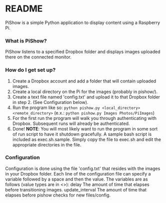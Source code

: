 # README #

PiShow is a simple Python application to display content using a Raspberry Pi.

### What is PiShow? ###

PiShow listens to a specified Dropbox folder and displays images uploaded there on the connected monitor.

### How do I get set up? ###

1. Create a Dropbox account and add a folder that will contain uploaded images.
2. Create a local directory on the Pi for the images (probably in pishow/).
3. Create a text file named 'config.txt' and upload it to that Dropbox folder in step 2. (See Configuration below).
4. Run the program like so: `python pishow.py <local_directory> <remote_directory>` (e.x.: `python pishow.py Images Photos/PiImages`)
5. For the first run the program will walk you through authenticating with Dropbox. Subsequent runs will already be authenticated.
6. Done!
**NOTE**: You will most likely want to run the program in some sort of run script to have it shutdown gracefully. A sample bash script is included as exec.sh.sample. Simply copy the file to exec.sh and edit the appropriate directories in the file.

### Configuration ###
Configuration is done using the file 'config.txt' that resides with the images in your Dropbox folder. Each line of the configuration file can specify a variable followed by a space and then the value. The variables are as follows (value types are in <>):
delay<integer> The amount of time that elapses before transitioning images.
update_interval<integer> The amount of time that elapses before pishow checks for new files/config.